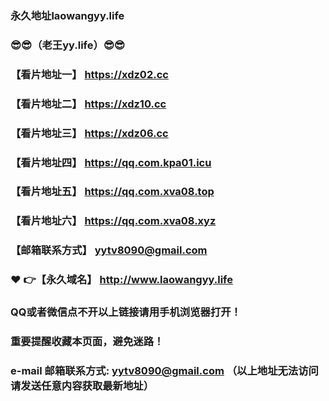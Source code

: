 ### 永久地址laowangyy.life
### :sunglasses::sunglasses:（老王yy.life）:sunglasses::sunglasses:
### 【看片地址一】  https://xdz02.cc
### 【看片地址二】  https://xdz10.cc
### 【看片地址三】  https://xdz06.cc
### 【看片地址四】  https://qq.com.kpa01.icu
### 【看片地址五】 https://qq.com.xva08.top
### 【看片地址六】 https://qq.com.xva08.xyz
### 【邮箱联系方式】  yytv8090@gmail.com
### :heart: :point_right:【永久域名】  http://www.laowangyy.life
### QQ或者微信点不开以上链接请用手机浏览器打开！
### 重要提醒收藏本页面，避免迷路！
### e-mail 邮箱联系方式: yytv8090@gmail.com （以上地址无法访问请发送任意内容获取最新地址）
